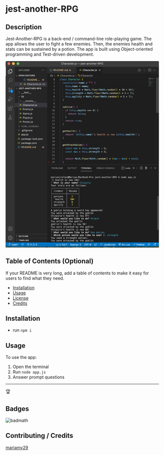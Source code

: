# jest-another-RPG

## Description
Jest-Another-RPG is a back-end / command-line role-playing game. The app allows the user to fight a few enemies. Then, the enemies health and stats can be sustained by a potion. The app is built using Object-oriented programming and Test-driven development. 

![screenshot](./assets/images/screenshot.jpg)



## Table of Contents (Optional)

If your README is very long, add a table of contents to make it easy for users to find what they need.

* [Installation](#installation)
* [Usage](#usage)
* [License](#license)
* [Credits](#credits)


## Installation

* run `npm i`



## Usage 

To use the app:
1. Open the terminal 
2. Run `node app.js`
3. Answer prompt questions


---

🏆 
## Badges

![badmath](https://img.shields.io/github/languages/top/nielsenjared/badmath)




## Contributing / Credits

[mariamv29](https://github.com/mariamv29/README-generator.git)
